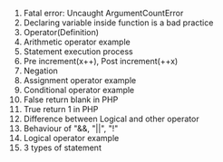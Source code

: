 1. Fatal error: Uncaught ArgumentCountError
2. Declaring variable inside function is a bad practice
3. Operator(Definition)
4. Arithmetic operator example 
5. Statement execution process 
6. Pre increment(x++), Post increment(++x)
7. Negation
8. Assignment operator example 
9. Conditional operator example 
10. False return blank in PHP
11. True return 1 in PHP
12. Difference between Logical and other operator
13. Behaviour of "&&, "||", "!" 
14. Logical operator example 
15. 3 types of statement


